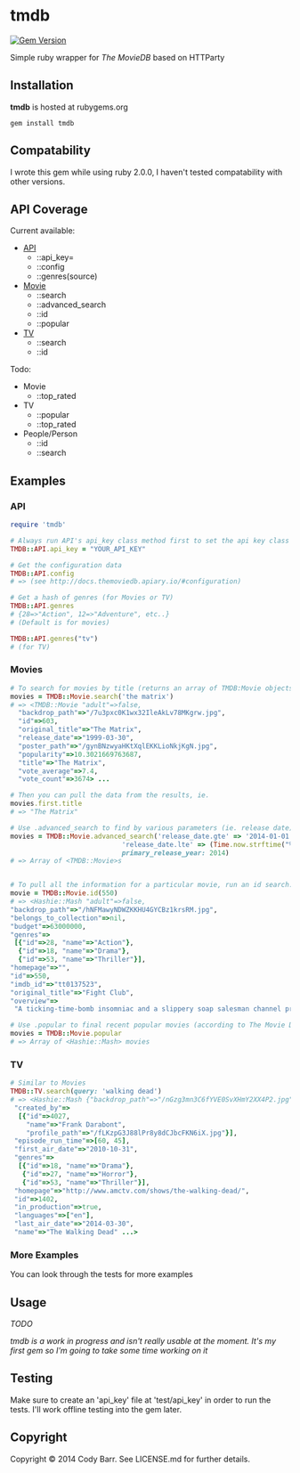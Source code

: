# tmdb

[![Gem Version](https://badge.fury.io/rb/tmdb.svg)](http://badge.fury.io/rb/tmdb)

Simple ruby wrapper for _The MovieDB_ based on HTTParty

## Installation

**tmdb** is hosted at rubygems.org

`gem install tmdb`

## Compatability

I wrote this gem while using ruby 2.0.0, I haven't tested compatability with other versions.

## API Coverage

Current available:
* [API](#api)
    * ::api_key=
    * ::config
    * ::genres(source)
* [Movie](#movies)
    * ::search
    * ::advanced_search
    * ::id
    * ::popular
* [TV](#tv)
    * ::search
    * ::id

Todo: 
* Movie
    * ::top_rated
* TV
    * ::popular
    * ::top_rated
* People/Person
    * ::id
    * ::search

## Examples

### API
```ruby
require 'tmdb'

# Always run API's api_key class method first to set the api key class variable
TMDB::API.api_key = "YOUR_API_KEY"

# Get the configuration data
TMDB::API.config
# => (see http://docs.themoviedb.apiary.io/#configuration)

# Get a hash of genres (for Movies or TV)
TMDB::API.genres
# {28=>"Action", 12=>"Adventure", etc..}
# (Default is for movies)

TMDB::API.genres("tv")
# (for TV)
```

### Movies

```ruby
# To search for movies by title (returns an array of TMDB:Movie objects)
movies = TMDB::Movie.search('the matrix')
# => <TMDB::Movie "adult"=>false,
  "backdrop_path"=>"/7u3pxc0K1wx32IleAkLv78MKgrw.jpg",
  "id"=>603,
  "original_title"=>"The Matrix",
  "release_date"=>"1999-03-30",
  "poster_path"=>"/gynBNzwyaHKtXqlEKKLioNkjKgN.jpg",
  "popularity"=>10.3021669763687,
  "title"=>"The Matrix",
  "vote_average"=>7.4,
  "vote_count"=>3674> ...

# Then you can pull the data from the results, ie.
movies.first.title
# => "The Matrix"

# Use .advanced_search to find by various parameters (ie. release date)
movies = TMDB::Movie.advanced_search('release_date.gte' => '2014-01-01',
                            'release_date.lte' => (Time.now.strftime("%Y-%m-%d")),
                            primary_release_year: 2014)
# => Array of <TMDB::Movie>s


# To pull all the information for a particular movie, run an id search:
movie = TMDB::Movie.id(550)
# => <Hashie::Mash "adult"=>false,
"backdrop_path"=>"/hNFMawyNDWZKKHU4GYCBz1krsRM.jpg",
"belongs_to_collection"=>nil,
"budget"=>63000000,
"genres"=>
 [{"id"=>28, "name"=>"Action"},
  {"id"=>18, "name"=>"Drama"},
  {"id"=>53, "name"=>"Thriller"}],
"homepage"=>"",
"id"=>550,
"imdb_id"=>"tt0137523",
"original_title"=>"Fight Club",
"overview"=>
 "A ticking-time-bomb insomniac and a slippery soap salesman channel primal male aggression into a shocking new form of therapy. Their concept catches on, with underground \"fight clubs\" forming in every town, until an eccentric gets in the way and ignites an out-of-control spiral toward oblivion."...>

# Use .popular to final recent popular movies (according to The Movie Database)
movies = TMDB::Movie.popular
# => Array of <Hashie::Mash> movies
```

### TV

```ruby
# Similar to Movies
TMDB::TV.search(query: 'walking dead')
# => <Hashie::Mash {"backdrop_path"=>"/nGzg3mn3C6fYVE0SvXHmY2XX4P2.jpg",
 "created_by"=>
  [{"id"=>4027,
    "name"=>"Frank Darabont",
    "profile_path"=>"/fLKzpG3J88lPr8y8dCJbcFKN6iX.jpg"}],
 "episode_run_time"=>[60, 45],
 "first_air_date"=>"2010-10-31",
 "genres"=>
  [{"id"=>18, "name"=>"Drama"},
   {"id"=>27, "name"=>"Horror"},
   {"id"=>53, "name"=>"Thriller"}],
 "homepage"=>"http://www.amctv.com/shows/the-walking-dead/",
 "id"=>1402,
 "in_production"=>true,
 "languages"=>["en"],
 "last_air_date"=>"2014-03-30",
 "name"=>"The Walking Dead" ...>
```

### More Examples

You can look through the tests for more examples

## Usage

_TODO_

_tmdb is a work in progress and isn't really usable at the moment.  It's my first gem so I'm going to take some time working on it_

## Testing

Make sure to create an 'api_key' file at 'test/api_key' in order to run the tests.  I'll work offline testing into the gem later.

## Copyright

Copyright &copy; 2014 Cody Barr. See LICENSE.md for
further details.

